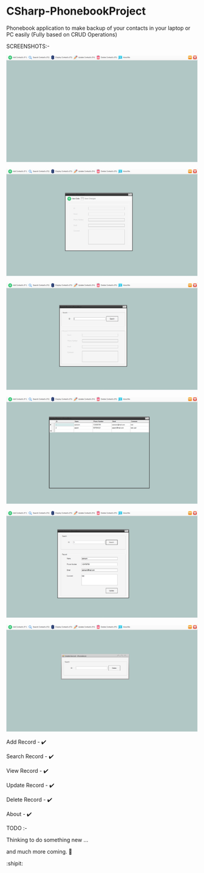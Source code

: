 # CSharp-PhonebookProject

Phonebook application to make backup of your contacts in your laptop or PC easily (Fully based on CRUD Operations)


SCREENSHOTS:-

![](./Images/1-Phonebook-Snip.jpg)

![](./Images/2-Phonebook-Snip.jpg)

![](./Images/3-Phonebook-Snip.jpg)

![](./Images/4-Phonebook-Snip.jpg)

![](./Images/5-Phonebook-Snip.jpg)

![](./Images/6-Phonebook-Snip.jpg)


Add Record - :heavy_check_mark:

Search Record - :heavy_check_mark:

View Record - :heavy_check_mark:

Update Record - :heavy_check_mark:

Delete Record - :heavy_check_mark:

About - :heavy_check_mark:

TODO :-

Thinking to do something new ...

and much more coming. :eyes:

:shipit:
